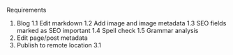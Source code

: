 Requirements

1. Blog
1.1 Edit markdown
1.2 Add image and image metadata
1.3 SEO fields marked as SEO important
1.4 Spell check
1.5 Grammar analysis
2. Edit page/post metadata
3. Publish to remote location
3.1 